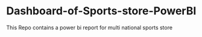 # Dashboard-of-Sports-store-PowerBI
This Repo contains a power bi report for multi national sports store 
